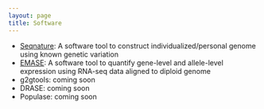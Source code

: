 ```yaml
---
layout: page
title: Software
---
```


* [Seqnature](https://github.com/jaxcs/Seqnature): A software tool to construct individualized/personal genome using known genetic variation
* [EMASE](https://github.com/narayananr/emase): A software tool to quantify gene-level and allele-level expression using RNA-seq data aligned to diploid genome
* g2gtools: coming soon
* DRASE: coming soon
* Populase: coming soon
